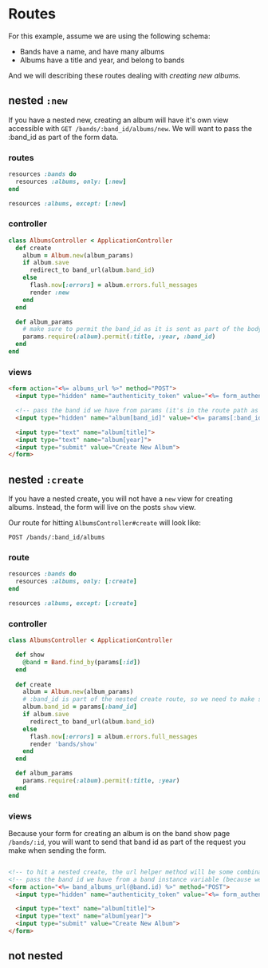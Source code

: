# Routes

For this example, assume we are using the following schema:

* Bands have a name, and have many albums
* Albums have a title and year, and belong to bands

And we will describing these routes dealing with *creating new albums*.

## nested `:new`

If you have a nested new, creating an album will have it's own view accessible with `GET /bands/:band_id/albums/new`. We will want to pass the :band_id as part of the form data. 

### routes

```ruby
resources :bands do
  resources :albums, only: [:new]
end

resources :albums, except: [:new]
```

### controller

```ruby
class AlbumsController < ApplicationController
  def create
    album = Album.new(album_params)
    if album.save
      redirect_to band_url(album.band_id)
    else
      flash.now[:errors] = album.errors.full_messages
      render :new
    end
  end

  def album_params
    # make sure to permit the band_id as it is sent as part of the body of the request (the form data)
    params.require(:album).permit(:title, :year, :band_id)
  end
end
```


### views

```html
<form action="<%= albums_url %>" method="POST">
  <input type="hidden" name="authenticity_token" value="<%= form_authenticity_token %>">

  <!-- pass the band id we have from params (it's in the route path as a wildcard) so "create" action will have a band_id for the ablum we are creating -->
  <input type="hidden" name="album[band_id]" value="<%= params[:band_id] %>">

  <input type="text" name="album[title]">
  <input type="text" name="album[year]">
  <input type="submit" value="Create New Album">
</form>
```


## nested `:create`

If you have a nested create, you will not have a `new` view for creating albums. Instead, the form will live on the posts `show` view.

Our route for hitting `AlbumsController#create` will look like:

`POST /bands/:band_id/albums`

### route

```ruby
resources :bands do
  resources :albums, only: [:create]
end

resources :albums, except: [:create]
```

### controller

```ruby
class AlbumsController < ApplicationController

  def show
    @band = Band.find_by(params[:id])
  end
  
  def create
    album = Album.new(album_params)
    # :band_id is part of the nested create route, so we need to make sure to save the album with this!
    album.band_id = params[:band_id]
    if album.save
      redirect_to band_url(album.band_id)
    else
      flash.now[:errors] = album.errors.full_messages
      render 'bands/show'
    end
  end

  def album_params
    params.require(:album).permit(:title, :year)
  end
end
```

### views

Because your form for creating an album is on the band show page `/bands/:id`, you will want to send that band id as part of the request you make when sending the form.

```html

<!-- to hit a nested create, the url helper method will be some combination of the two entities you are dealing with (check your routes for this!) -->
<!-- pass the band id we have from a band instance variable (because we are in the "show" for a band, we should have access to a band) so "create" action will have a band_id for the album we are creating -->
<form action="<%= band_albums_url(@band.id) %>" method="POST">
  <input type="hidden" name="authenticity_token" value="<%= form_authenticity_token %>">

  <input type="text" name="album[title]">
  <input type="text" name="album[year]">
  <input type="submit" value="Create New Album">
</form>
```


## not nested
